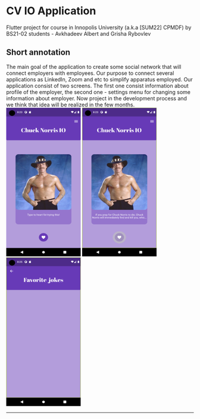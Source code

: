 # CV IO Application
Flutter project for course in Innopolis University (a.k.a [SUM22] CPMDF) by BS21-02 students - Avkhadeev Albert and Grisha Rybovlev

## Short annotation
The main goal of the application to create some social network that will connect employers with employees. Our purpose to connect several applications as LinkedIn, Zoom and etc to simplify apparatus employed. Our application consist of two screens. The first one consist information about profile of the employer, the second one - settings menu for changing some information about employer. Now project in the development process and we think that idea will be realized in the few months.
<br>
<img src=https://github.com/TatarinAlba/ChuckNorrisApplication/blob/main/screenshots/screen1.png width="200" height="400">
<img src=https://github.com/TatarinAlba/ChuckNorrisApplication/blob/main/screenshots/screen2.png width="200" height="400">
<img src=https://github.com/TatarinAlba/ChuckNorrisApplication/blob/main/screenshots/screen3.png width="200" height="400">
___